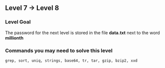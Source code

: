 ## Level 7 -> Level 8

### Level Goal
The password for the next level is stored in the file **data.txt** next to the word **millionth**

### Commands you may need to solve this level
`grep, sort, uniq, strings, base64, tr, tar, gzip, bzip2, xxd`

